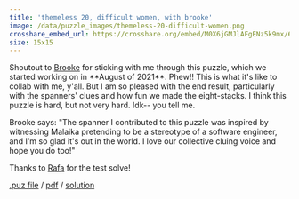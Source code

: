 ```yaml
---
title: 'themeless 20, difficult women, with brooke'
image: /data/puzzle_images/themeless-20-difficult-women.png
crosshare_embed_url: https://crosshare.org/embed/M0X6jGMJlAFgENz5k9mx/6GZEUgttSaMcNGI8CIiXptC8S1E3
size: 15x15
---
```


Shoutout to [Brooke](https://twitter.com/xandraladee) for sticking with me through this puzzle, which we started working on in \*\*August of 2021\*\*. Phew!! This is what it's like to collab with me, y'all. But I am so pleased with the end result, particularly with the spanners' clues and how fun we made the eight-stacks. I think this puzzle is hard, but not very hard. Idk-- you tell me.

Brooke says: "The spanner I contributed to this puzzle was inspired by witnessing Malaika pretending to be a stereotype of a software engineer, and I'm so glad it's out in the world. I love our collective cluing voice and hope you do too!"

Thanks to [Rafa](https://twitter.com/rafaxword) for the test solve!

<div class="body">
  <a href="../data/puz_files/themeless-20-difficult-women.puz" download>.puz file</a> / <a href="../data/pdfs/themeless-20-difficult-women.pdf" download>pdf</a> / <a href="../data/solutions/themeless-20-difficult-women.png" download>solution</a>
</div>